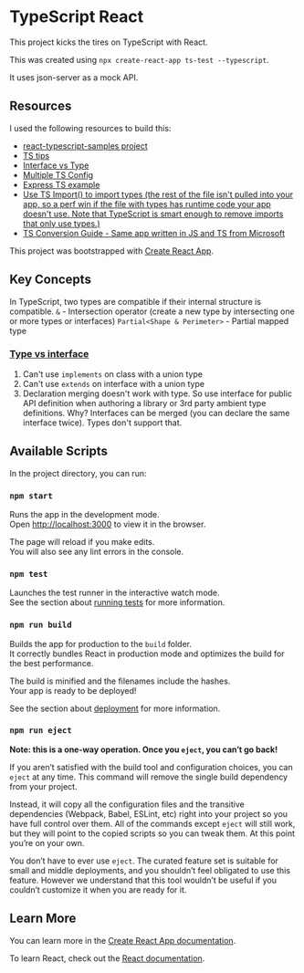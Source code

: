 # TypeScript React

This project kicks the tires on TypeScript with React.

This was created using `npx create-react-app ts-test --typescript`.

It uses json-server as a mock API.

## Resources

I used the following resources to build this:

- [react-typescript-samples project](https://github.com/Lemoncode/react-typescript-samples)
- [TS tips](https://medium.com/@martin_hotell/10-typescript-pro-tips-patterns-with-or-without-react-5799488d6680)
- [Interface vs Type](https://medium.com/@martin_hotell/interface-vs-type-alias-in-typescript-2-7-2a8f1777af4c)
- [Multiple TS Config](https://codepunk.io/multiple-tsconfig-files-for-a-single-typescript-project/)
- [Express TS example](https://github.com/dalenguyen/rest-api-node-typescript)
- [Use TS Import() to import types (the rest of the file isn't pulled into your app, so a perf win if the file with types has runtime code your app doesn't use. Note that TypeScript is smart enough to remove imports that only use types.)](https://davidea.st/articles/typescript-2-9-import-types)
- [TS Conversion Guide - Same app written in JS and TS from Microsoft](https://github.com/Microsoft/TypeScript-React-Conversion-Guide)

This project was bootstrapped with [Create React App](https://github.com/facebook/create-react-app).

## Key Concepts

In TypeScript, two types are compatible if their internal structure is compatible.
`&` - Intersection operator (create a new type by intersecting one or more types or interfaces)
`Partial<Shape & Perimeter>` - Partial mapped type

### [Type vs interface](https://medium.com/@martin_hotell/interface-vs-type-alias-in-typescript-2-7-2a8f1777af4c)

1. Can't use `implements` on class with a union type
2. Can't use `extends` on interface with a union type
3. Declaration merging doesn't work with type. So use interface for public API definition when authoring a library or 3rd party ambient type definitions. Why? Interfaces can be merged (you can declare the same interface twice). Types don't support that.

## Available Scripts

In the project directory, you can run:

### `npm start`

Runs the app in the development mode.<br>
Open [http://localhost:3000](http://localhost:3000) to view it in the browser.

The page will reload if you make edits.<br>
You will also see any lint errors in the console.

### `npm test`

Launches the test runner in the interactive watch mode.<br>
See the section about [running tests](https://facebook.github.io/create-react-app/docs/running-tests) for more information.

### `npm run build`

Builds the app for production to the `build` folder.<br>
It correctly bundles React in production mode and optimizes the build for the best performance.

The build is minified and the filenames include the hashes.<br>
Your app is ready to be deployed!

See the section about [deployment](https://facebook.github.io/create-react-app/docs/deployment) for more information.

### `npm run eject`

**Note: this is a one-way operation. Once you `eject`, you can’t go back!**

If you aren’t satisfied with the build tool and configuration choices, you can `eject` at any time. This command will remove the single build dependency from your project.

Instead, it will copy all the configuration files and the transitive dependencies (Webpack, Babel, ESLint, etc) right into your project so you have full control over them. All of the commands except `eject` will still work, but they will point to the copied scripts so you can tweak them. At this point you’re on your own.

You don’t have to ever use `eject`. The curated feature set is suitable for small and middle deployments, and you shouldn’t feel obligated to use this feature. However we understand that this tool wouldn’t be useful if you couldn’t customize it when you are ready for it.

## Learn More

You can learn more in the [Create React App documentation](https://facebook.github.io/create-react-app/docs/getting-started).

To learn React, check out the [React documentation](https://reactjs.org/).
